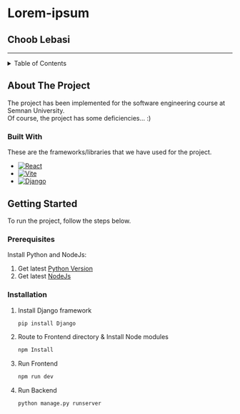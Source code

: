 # Lorem-ipsum
## Choob Lebasi
---------------------------
<details>
  <summary>Table of Contents</summary>
  <ol>
    <li>
      <a href="#about-the-project">About The Project</a>
      <ul>
        <li><a href="#built-with">Built With</a></li>
      </ul>
    </li>
    <li>
      <a href="#getting-started">Getting Started</a>
      <ul>
        <li><a href="#prerequisites">Prerequisites</a></li>
        <li><a href="#installation">Installation</a></li>
      </ul>
    </li>
  </ol>
</details>

## About The Project

The project has been implemented for the software engineering course at Semnan University.
<br>Of course, the project has some deficiencies… :)

### Built With

These are the frameworks/libraries that we have used for the project.

* [![React][React.js]][React-url]
* [![Vite][vitejs.dev]][Vite-url]
* [![Django][djangoproject.com]][Django-url]

## Getting Started

To run the project, follow the steps below.

### Prerequisites

Install Python and NodeJs:
1. Get latest [Python Version](https://python.org/)
1. Get latest [NodeJs](https://nodejs.org/)

### Installation

1. Install Django framework
   ```sh
   pip install Django
   ```
2. Route to Frontend directory & Install Node modules
   ```sh
   npm Install
   ```
3. Run Frontend
   ```sh
   npm run dev
   ```
4. Run Backend
   ```sh
   python manage.py runserver
   ```

[React.js]: https://img.shields.io/badge/React-20232A?style=for-the-badge&logo=react&logoColor=61DAFB
[React-url]: https://reactjs.org/
[vitejs.dev]: https://img.shields.io/badge/ViteJs-yellow?style=for-the-badge&logo=Vite
[Vite-url]: https://vitejs.dev/
[djangoproject.com]: https://img.shields.io/badge/Django-darkgreen?style=for-the-badge&logo=django
[Django-url]: https://djangoproject.com/
